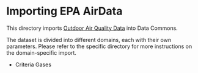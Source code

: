 # Importing EPA AirData
This directory imports [Outdoor Air Quality Data](https://aqs.epa.gov/aqsweb/airdata/download_files.html) into Data Commons.

The dataset is divided into different domains, each with their own parameters. Please refer to the specific directory for more instructions on the domain-specific import.
- Criteria Gases
